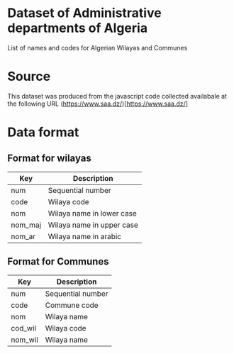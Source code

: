 # Dataset of Administrative departments of Algeria 
List of names and codes for Algerian Wilayas and Communes 

# Source 

This dataset was produced from the javascript code collected availabale at the following URL 
(https://www.saa.dz/)[https://www.saa.dz/]



# Data format 

## Format for wilayas 

| Key     | Description | 
| ------- | -----------------------|
| num     | Sequential number |
| code    | Wilaya code |
| nom     | Wilaya name in lower case  |
| nom_maj | Wilaya name in upper case  |
| nom_ar  | Wilaya name in arabic  |

## Format for Communes 

| Key          | Description | 
| ------------ | -----------------------|
| num       | Sequential number |
| code| Commune code   |
| nom |Wilaya name     |
| cod_wil |Wilaya code |
| nom_wil| Wilaya name |
